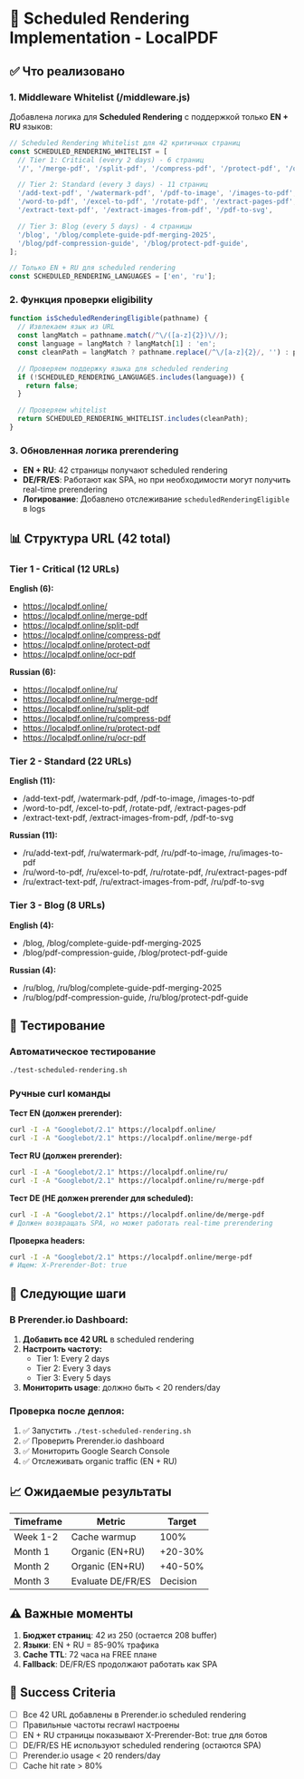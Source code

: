 # 🚀 Scheduled Rendering Implementation - LocalPDF

## ✅ Что реализовано

### 1. Middleware Whitelist (/middleware.js)

Добавлена логика для **Scheduled Rendering** с поддержкой только **EN + RU** языков:

```javascript
// Scheduled Rendering Whitelist для 42 критичных страниц
const SCHEDULED_RENDERING_WHITELIST = [
  // Tier 1: Critical (every 2 days) - 6 страниц
  '/', '/merge-pdf', '/split-pdf', '/compress-pdf', '/protect-pdf', '/ocr-pdf',

  // Tier 2: Standard (every 3 days) - 11 страниц
  '/add-text-pdf', '/watermark-pdf', '/pdf-to-image', '/images-to-pdf',
  '/word-to-pdf', '/excel-to-pdf', '/rotate-pdf', '/extract-pages-pdf',
  '/extract-text-pdf', '/extract-images-from-pdf', '/pdf-to-svg',

  // Tier 3: Blog (every 5 days) - 4 страницы
  '/blog', '/blog/complete-guide-pdf-merging-2025',
  '/blog/pdf-compression-guide', '/blog/protect-pdf-guide',
];

// Только EN + RU для scheduled rendering
const SCHEDULED_RENDERING_LANGUAGES = ['en', 'ru'];
```

### 2. Функция проверки eligibility

```javascript
function isScheduledRenderingEligible(pathname) {
  // Извлекаем язык из URL
  const langMatch = pathname.match(/^\/([a-z]{2})\//);
  const language = langMatch ? langMatch[1] : 'en';
  const cleanPath = langMatch ? pathname.replace(/^\/[a-z]{2}/, '') : pathname;

  // Проверяем поддержку языка для scheduled rendering
  if (!SCHEDULED_RENDERING_LANGUAGES.includes(language)) {
    return false;
  }

  // Проверяем whitelist
  return SCHEDULED_RENDERING_WHITELIST.includes(cleanPath);
}
```

### 3. Обновленная логика prerendering

- **EN + RU**: 42 страницы получают scheduled rendering
- **DE/FR/ES**: Работают как SPA, но при необходимости могут получить real-time prerendering
- **Логирование**: Добавлено отслеживание `scheduledRenderingEligible` в logs

## 📊 Структура URL (42 total)

### Tier 1 - Critical (12 URLs)
**English (6):**
- https://localpdf.online/
- https://localpdf.online/merge-pdf
- https://localpdf.online/split-pdf
- https://localpdf.online/compress-pdf
- https://localpdf.online/protect-pdf
- https://localpdf.online/ocr-pdf

**Russian (6):**
- https://localpdf.online/ru/
- https://localpdf.online/ru/merge-pdf
- https://localpdf.online/ru/split-pdf
- https://localpdf.online/ru/compress-pdf
- https://localpdf.online/ru/protect-pdf
- https://localpdf.online/ru/ocr-pdf

### Tier 2 - Standard (22 URLs)
**English (11):**
- /add-text-pdf, /watermark-pdf, /pdf-to-image, /images-to-pdf
- /word-to-pdf, /excel-to-pdf, /rotate-pdf, /extract-pages-pdf
- /extract-text-pdf, /extract-images-from-pdf, /pdf-to-svg

**Russian (11):**
- /ru/add-text-pdf, /ru/watermark-pdf, /ru/pdf-to-image, /ru/images-to-pdf
- /ru/word-to-pdf, /ru/excel-to-pdf, /ru/rotate-pdf, /ru/extract-pages-pdf
- /ru/extract-text-pdf, /ru/extract-images-from-pdf, /ru/pdf-to-svg

### Tier 3 - Blog (8 URLs)
**English (4):**
- /blog, /blog/complete-guide-pdf-merging-2025
- /blog/pdf-compression-guide, /blog/protect-pdf-guide

**Russian (4):**
- /ru/blog, /ru/blog/complete-guide-pdf-merging-2025
- /ru/blog/pdf-compression-guide, /ru/blog/protect-pdf-guide

## 🧪 Тестирование

### Автоматическое тестирование
```bash
./test-scheduled-rendering.sh
```

### Ручные curl команды

**Тест EN (должен prerender):**
```bash
curl -I -A "Googlebot/2.1" https://localpdf.online/
curl -I -A "Googlebot/2.1" https://localpdf.online/merge-pdf
```

**Тест RU (должен prerender):**
```bash
curl -I -A "Googlebot/2.1" https://localpdf.online/ru/
curl -I -A "Googlebot/2.1" https://localpdf.online/ru/merge-pdf
```

**Тест DE (НЕ должен prerender для scheduled):**
```bash
curl -I -A "Googlebot/2.1" https://localpdf.online/de/merge-pdf
# Должен возвращать SPA, но может работать real-time prerendering
```

**Проверка headers:**
```bash
curl -I -A "Googlebot/2.1" https://localpdf.online/merge-pdf
# Ищем: X-Prerender-Bot: true
```

## 🔧 Следующие шаги

### В Prerender.io Dashboard:
1. **Добавить все 42 URL** в scheduled rendering
2. **Настроить частоту:**
   - Tier 1: Every 2 days
   - Tier 2: Every 3 days
   - Tier 3: Every 5 days
3. **Мониторить usage**: должно быть < 20 renders/day

### Проверка после деплоя:
1. ✅ Запустить `./test-scheduled-rendering.sh`
2. ✅ Проверить Prerender.io dashboard
3. ✅ Мониторить Google Search Console
4. ✅ Отслеживать organic traffic (EN + RU)

## 📈 Ожидаемые результаты

| Timeframe | Metric | Target |
|-----------|--------|---------|
| Week 1-2 | Cache warmup | 100% |
| Month 1 | Organic (EN+RU) | +20-30% |
| Month 2 | Organic (EN+RU) | +40-50% |
| Month 3 | Evaluate DE/FR/ES | Decision |

## ⚠️ Важные моменты

1. **Бюджет страниц**: 42 из 250 (остается 208 buffer)
2. **Языки**: EN + RU = 85-90% трафика
3. **Cache TTL**: 72 часа на FREE плане
4. **Fallback**: DE/FR/ES продолжают работать как SPA

## 🎯 Success Criteria

- [ ] Все 42 URL добавлены в Prerender.io scheduled rendering
- [ ] Правильные частоты recrawl настроены
- [ ] EN + RU страницы показывают X-Prerender-Bot: true для ботов
- [ ] DE/FR/ES НЕ используют scheduled rendering (остаются SPA)
- [ ] Prerender.io usage < 20 renders/day
- [ ] Cache hit rate > 80%